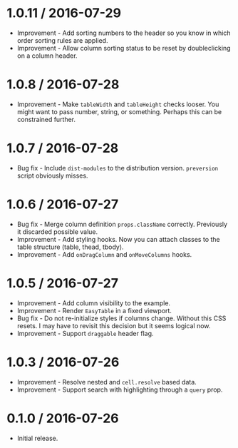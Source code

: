 1.0.11 / 2016-07-29
===================

  * Improvement - Add sorting numbers to the header so you know in which order sorting rules are applied.
  * Improvement - Allow column sorting status to be reset by doubleclicking on a column header.

1.0.8 / 2016-07-28
==================

  * Improvement - Make `tableWidth` and `tableHeight` checks looser. You might want to pass number, string, or something. Perhaps this can be constrained further.


1.0.7 / 2016-07-28
==================

  * Bug fix - Include `dist-modules` to the distribution version. `preversion` script obviously misses.

1.0.6 / 2016-07-27
==================

  * Bug fix - Merge column definition `props.className` correctly. Previously it discarded possible value.
  * Improvement - Add styling hooks. Now you can attach classes to the table structure (table, thead, tbody).
  * Improvement - Add `onDragColumn` and `onMoveColumns` hooks.

1.0.5 / 2016-07-27
==================

  * Improvement - Add column visibility to the example.
  * Improvement - Render `EasyTable` in a fixed viewport.
  * Bug fix - Do not re-initialize styles if columns change. Without this CSS resets. I may have to revisit this decision but it seems logical now.
  * Improvement - Support `draggable` header flag.

1.0.3 / 2016-07-26
==================

  * Improvement - Resolve nested and `cell.resolve` based data.
  * Improvement - Support search with highlighting through a `query` prop.

0.1.0 / 2016-07-26
==================

  * Initial release.
